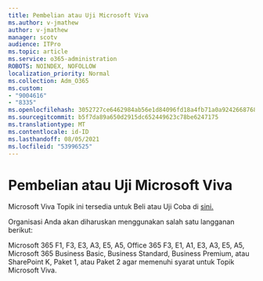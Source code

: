 ```yaml
---
title: Pembelian atau Uji Microsoft Viva
ms.author: v-jmathew
author: v-jmathew
manager: scotv
audience: ITPro
ms.topic: article
ms.service: o365-administration
ROBOTS: NOINDEX, NOFOLLOW
localization_priority: Normal
ms.collection: Adm_O365
ms.custom:
- "9004616"
- "8335"
ms.openlocfilehash: 3052727ce6462984ab56e1d84096fd18a4fb71a0a9242668768793e2d0416ab5
ms.sourcegitcommit: b5f7da89a650d2915dc652449623c78be6247175
ms.translationtype: MT
ms.contentlocale: id-ID
ms.lasthandoff: 08/05/2021
ms.locfileid: "53996525"
---
```

# <a name="buy-or-trial-microsoft-viva"></a>Pembelian atau Uji Microsoft Viva

Microsoft Viva Topik ini tersedia untuk Beli atau Uji Coba di [sini.](https://aka.ms/BuyVivaTopics)

Organisasi Anda akan diharuskan menggunakan salah satu langganan berikut:

Microsoft 365 F1, F3, E3, A3, E5, A5, Office 365 F3, E1, A1, E3, A3, E5, A5, Microsoft 365 Business Basic, Business Standard, Business Premium, atau SharePoint K, Paket 1, atau Paket 2 agar memenuhi syarat untuk Topik Microsoft Viva.

